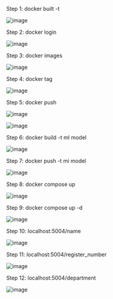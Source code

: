 Step 1:
docker built -t

![image](https://github.com/user-attachments/assets/98a268e4-067d-438e-a6df-ac1eade1355c)

Step 2:
docker login

![image](https://github.com/user-attachments/assets/17b34775-5e03-4ca7-98c0-d5db5ce32f1e)

Step 3:
docker images

![image](https://github.com/user-attachments/assets/e9c0175a-f95f-417b-b010-0dcc5b43e1af)

Step 4:
docker tag

![image](https://github.com/user-attachments/assets/7e662ce5-371a-4f9e-82cb-cdb831c5580a)

Step 5:
docker push

![image](https://github.com/user-attachments/assets/133653a7-d431-4d23-854c-a9123e86c625)

![image](https://github.com/user-attachments/assets/9f6553bb-3a40-4cb0-b876-847702424f69)

Step 6:
docker build -t ml model

![image](https://github.com/user-attachments/assets/2f863e53-219f-4556-82df-dc96e5243114)

Step 7:
docker push -t mi model

![image](https://github.com/user-attachments/assets/c55dd2db-d683-4abb-b214-ce532741a7d3)

Step 8:
docker compose up

![image](https://github.com/user-attachments/assets/d29ee2de-d378-4709-97cf-b6d17ec4f3a0)

Step 9:
docker compose up -d

![image](https://github.com/user-attachments/assets/2846b0f3-4aea-4079-bc91-23e12ebe4494)

Step 10:
localhost:5004/name

![image](https://github.com/user-attachments/assets/5b8f7847-5e17-4d62-93bb-24a295c6ff3b)

Step 11:
localhost:5004/register_number

![image](https://github.com/user-attachments/assets/5bc862f0-c5e7-4960-8acb-a754855ea347)

Step 12:
localhost:5004/department

![image](https://github.com/user-attachments/assets/3e0bea3a-5abb-4ae1-9376-ba4873bd7a5a)



